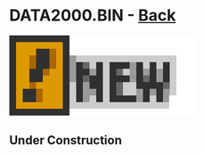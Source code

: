 # DATA2000.BIN - [Back](../../home.md)
<img src="../../imagens/new.gif" width="336" height="144"/>

## Under Construction
